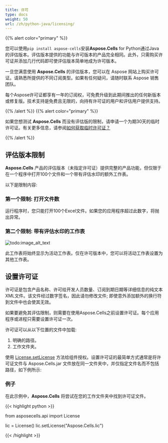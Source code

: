 ```yaml
---
title: 许可
type: docs
weight: 50
url: /zh/python-java/licensing/
---
```


{{% alert color="primary" %}} 

您可以使用`pip install aspose-cells`安装**Aspose.Cells** for Python通过Java的评估版本。评估版本提供的功能与许可版本的产品完全相同。此外，只需购买许可证并添加几行代码即可使评估版本简单地成为许可版本。

一旦您满意使用 **Aspose.Cells** 的评估版本，您可以在 Aspose 网站上购买许可证。请熟悉所提供的不同订阅类型。如果有任何疑问，请随时联系 Aspose 销售团队。

每个Aspose许可证都享有一年的订阅权，可免费升级到此期间推出的任何新版本或修复版。技术支持是免费且无限的，向持有许可证的用户和评估用户提供支持。

{{% /alert %}} {{% alert color="primary" %}} 

如果您想测试 **Aspose.Cells** 而没有评估版的限制，请申请一个为期30天的临时许可证。有关更多信息，请参阅[如何获取临时许可证？](https://purchase.aspose.com/temporary-license)

{{% /alert %}}

## **评估版本限制**

 **Aspose.Cells** 产品的评估版本（未指定许可证）提供完整的产品功能，但仅限于在一个程序中打开100个文件和一个带有评估水印的额外工作表。

以下是限制内容:

### **第一个限制: 打开文件数**

运行程序时，您只能打开100个Excel文件。如果您的应用程序超过此数字，将抛出异常。

### **第二个限制: 带有评估水印的工作表**

![todo:image_alt_text](licensing_1.png)

此工作表将始终显示为活动工作表。仅在许可版本中，您可以将活动工作表设置为其他工作表。

## **设置许可证**

许可证是包含产品名称、许可给开发人员数量、订阅到期日期等详细信息的纯文本XML文件。该文件经过数字签名，因此请勿修改文件; 即使意外添加额外的换行符到文件中也会使其无效。

如果要避免其评估限制，则需要在使用Aspose.Cells之前设置许可证。每个应用程序或进程只需要设置许可证一次。

许可证可以从以下位置的文件中加载:

1. 明确的路径。
1. 工作文件夹。

使用 [License.setLicense](https://reference.aspose.com/cells/python-java/asposecells.api/License) 方法给组件授权。设置许可证的最简单方式通常是将许可证文件与 Aspose.Cells.jar 文件放在同一文件夹中，并仅指定文件名而不包括路径，如下例所示:

### **例子**

在此示例中，**Aspose.Cells** 将尝试在您的工作文件夹中找到许可证文件。

{{< highlight python >}}

from asposecells.api import License

lic = License()
lic.setLicense("Aspose.Cells.lic")

{{< /highlight >}}
